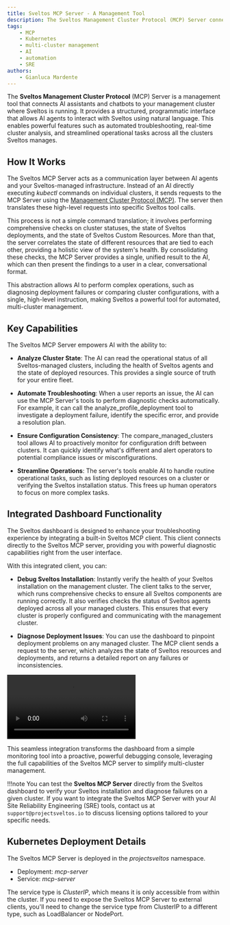 ```yaml
---
title: Sveltos MCP Server - A Management Tool
description: The Sveltos Management Cluster Protocol (MCP) Server connects AI tools to your Sveltos-managed Kubernetes environment, enabling natural language analysis and automation for multi-cluster management.
tags:
    - MCP
    - Kubernetes
    - multi-cluster management
    - AI
    - automation
    - SRE
authors:
    - Gianluca Mardente
---
```


The __Sveltos Management Cluster Protocol__ (MCP) Server is a management tool that connects AI assistants and chatbots to your management cluster where Sveltos is running. It provides a structured, programmatic interface that allows AI agents to interact with Sveltos using natural language. This enables powerful features such as automated troubleshooting, real-time cluster analysis, and streamlined operational tasks across all the clusters Sveltos manages.

## How It Works

The Sveltos MCP Server acts as a communication layer between AI agents and your Sveltos-managed infrastructure. Instead of an AI directly executing _kubectl_ commands on individual clusters, it sends requests to the MCP Server using the [Management Cluster Protocol (MCP)](https://modelcontextprotocol.io/docs/getting-started/intro). The server then translates these high-level requests into specific Sveltos tool calls.

This process is not a simple command translation; it involves performing comprehensive checks on cluster statuses, the state of Sveltos deployments, and the state of Sveltos Custom Resources. More than that, the server correlates the state of different resources that are tied to each other, providing a holistic view of the system's health. By consolidating these checks, the MCP Server provides a single, unified result to the AI, which can then present the findings to a user in a clear, conversational format.

This abstraction allows AI to perform complex operations, such as diagnosing deployment failures or comparing cluster configurations, with a single, high-level instruction, making Sveltos a powerful tool for automated, multi-cluster management.

## Key Capabilities

The Sveltos MCP Server empowers AI with the ability to:

- **Analyze Cluster State**: The AI can read the operational status of all Sveltos-managed clusters, including the health of Sveltos agents and the state of deployed resources. This provides a single source of truth for your entire fleet.

- **Automate Troubleshooting**: When a user reports an issue, the AI can use the MCP Server's tools to perform diagnostic checks automatically. For example, it can call the analyze_profile_deployment tool to investigate a deployment failure, identify the specific error, and provide a resolution plan.

- **Ensure Configuration Consistency**: The compare_managed_clusters tool allows AI to proactively monitor for configuration drift between clusters. It can quickly identify what's different and alert operators to potential compliance issues or misconfigurations.

- **Streamline Operations**: The server's tools enable AI to handle routine operational tasks, such as listing deployed resources on a cluster or verifying the Sveltos installation status. This frees up human operators to focus on more complex tasks.

## Integrated Dashboard Functionality

The Sveltos dashboard is designed to enhance your troubleshooting experience by integrating a built-in Sveltos MCP client. This client connects directly to the Sveltos MCP server, providing you with powerful diagnostic capabilities right from the user interface.

With this integrated client, you can:

- **Debug Sveltos Installation**: Instantly verify the health of your Sveltos installation on the management cluster. The client talks to the server, which runs comprehensive checks to ensure all Sveltos components are running correctly. It also verifies checks the status of Sveltos agents deployed across all your managed clusters. This ensures that every cluster is properly configured and communicating with the management cluster.

- **Diagnose Deployment Issues**: You can use the dashboard to pinpoint deployment problems on any managed cluster. The MCP client sends a request to the server, which analyzes the state of Sveltos resources and deployments, and returns a detailed report on any failures or inconsistencies.

![Dashboard MCP](../assets/dashboard_mcp.mov)

This seamless integration transforms the dashboard from a simple monitoring tool into a proactive, powerful debugging console, leveraging the full capabilities of the Sveltos MCP server to simplify multi-cluster management.

!!!note
    You can test the **Sveltos MCP Server** directly from the Sveltos dashboard to verify your Sveltos installation and diagnose failures on a given cluster. If you want to integrate the Sveltos MCP Server with your AI Site Reliability Engineering (SRE) tools, contact us at `support@projectsveltos.io`  to discuss licensing options tailored to your specific needs.

## Kubernetes Deployment Details

The Sveltos MCP Server is deployed in the _projectsveltos_ namespace.

- Deployment: _mcp-server_
- Service: _mcp-server_

The service type is _ClusterIP_, which means it is only accessible from within the cluster. If you need to expose the Sveltos MCP Server to external clients, you'll need to change the service type from ClusterIP to a different type, such as LoadBalancer or NodePort.
